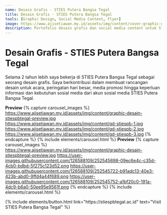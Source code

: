 ```yaml
---
name: Desain Grafis - STIES Putera Bangsa Tegal
title: Desain Grafis - STIES Putera Bangsa Tegal 
tools: [Graphic Design, Social Media Content, Flyer]
image: https://www.ajisetiawan.my.id/assets/img/content/cover-graphic-design.jpg
description: Portofolio desain grafis dan social media content untuk STIES Putera Bangsa Tegal.
---
```


# Desain Grafis - STIES Putera Bangsa Tegal

Selama 2 tahun lebih saya bekerja di STIES Putera Bangsa Tegal sebagai seorang desain grafis. Saya berkontribusi dalam membuat rancangan desain untuk acara, peringatan hari besar, media promosi hingga keperluan informasi dan kebutuhan sosial media dari akun sosial media STIES Putera Bangsa Tegal.

**Preview**
{% capture carousel_images %}
https://www.ajisetiawan.my.id/assets/img/content/graphic-desain-stiespbtegal-preview.jpg
https://www.ajisetiawan.my.id/assets/img/content/gd-stiespb-1.jpg
https://www.ajisetiawan.my.id/assets/img/content/gd-stiespb-2.jpg
https://www.ajisetiawan.my.id/assets/img/content/gd-stiespb-3.jpg
{% endcapture %}
{% include elements/carousel.html %}
**Preview**
{% capture carousel_images %}
https://www.ajisetiawan.my.id/assets/img/content/graphic-desain-stiespbtegal-preview.jpg
https://user-images.githubusercontent.com/126588109/252545698-09ec6e4c-c35d-4cb0-bdbd-5f275c123d52.png
https://user-images.githubusercontent.com/126588109/252545722-b91adc13-40e3-423b-abd0-9ffd4a44f689.png
https://user-images.githubusercontent.com/126588109/252545752-a1bf20c0-191a-4dc9-b6a0-50ee95e9561f.png
{% endcapture %}
{% include elements/carousel.html %}
<p class="text-center">
{% include elements/button.html link="https://stiespbtegal.ac.id" text="Visit STIES Putera Bangsa Tegal" %}
</p>
